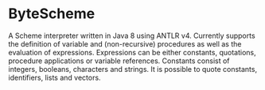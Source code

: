 # ByteScheme

A Scheme interpreter written in Java 8 using ANTLR v4. Currently supports the definition of variable and
(non-recursive) procedures as well as the evaluation of expressions. Expressions can be either constants, quotations, 
procedure applications or variable references. Constants consist of integers, booleans, characters and strings. It is
possible to quote constants, identifiers, lists and vectors.
